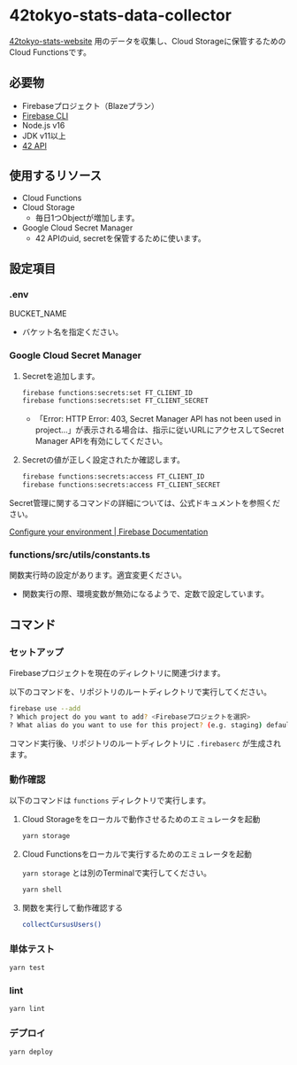 # 42tokyo-stats-data-collector

[42tokyo-stats-website](https://github.com/nafuka11/42tokyo-stats-website) 用のデータを収集し、Cloud Storageに保管するためのCloud Functionsです。

## 必要物

- Firebaseプロジェクト（Blazeプラン）
- [Firebase CLI](https://github.com/firebase/firebase-tools)
- Node.js v16
- JDK v11以上
- [42 API](https://api.intra.42.fr/apidoc)

## 使用するリソース

- Cloud Functions
- Cloud Storage
  - 毎日1つObjectが増加します。
- Google Cloud Secret Manager
  - 42 APIのuid, secretを保管するために使います。

## 設定項目

### .env

BUCKET_NAME

- バケット名を指定ください。

### Google Cloud Secret Manager

1. Secretを追加します。

   ```bash
   firebase functions:secrets:set FT_CLIENT_ID
   firebase functions:secrets:set FT_CLIENT_SECRET
   ```

   - 「Error: HTTP Error: 403, Secret Manager API has not been used in project...」が表示される場合は、指示に従いURLにアクセスしてSecret Manager APIを有効にしてください。

1. Secretの値が正しく設定されたか確認します。

   ```bash
   firebase functions:secrets:access FT_CLIENT_ID
   firebase functions:secrets:access FT_CLIENT_SECRET
   ```

Secret管理に関するコマンドの詳細については、公式ドキュメントを参照ください。

[Configure your environment  \|  Firebase Documentation](https://firebase.google.com/docs/functions/config-env#secret-manager)

### functions/src/utils/constants.ts

関数実行時の設定があります。適宜変更ください。

- 関数実行の際、環境変数が無効になるようで、定数で設定しています。

## コマンド

### セットアップ

Firebaseプロジェクトを現在のディレクトリに関連づけます。

以下のコマンドを、リポジトリのルートディレクトリで実行してください。
```bash
firebase use --add
? Which project do you want to add? <Firebaseプロジェクトを選択>
? What alias do you want to use for this project? (e.g. staging) default
```
コマンド実行後、リポジトリのルートディレクトリに `.firebaserc` が生成されます。

### 動作確認

以下のコマンドは `functions` ディレクトリで実行します。

1. Cloud Storageををローカルで動作させるためのエミュレータを起動

   ```bash
   yarn storage
   ```

1. Cloud Functionsをローカルで実行するためのエミュレータを起動

   `yarn storage` とは別のTerminalで実行してください。

   ```bash
   yarn shell
   ```

1. 関数を実行して動作確認する

   ```bash
   collectCursusUsers()
   ```

### 単体テスト

```bash
yarn test
```

### lint

```bash
yarn lint
```

### デプロイ

```bash
yarn deploy
```
